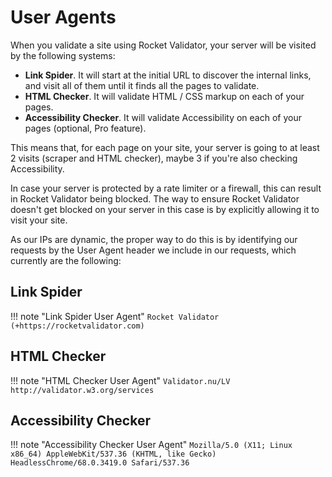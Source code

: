 # User Agents

When you validate a site using Rocket Validator, your server will be visited by the following systems:

* **Link Spider**. It will start at the initial URL to discover the internal links, and visit all of them until it finds all the pages to validate.
* **HTML Checker**. It will validate HTML / CSS markup on each of your pages.
* **Accessibility Checker**. It will validate Accessibility on each of your pages (optional, Pro feature).

This means that, for each page on your site, your server is going to at least 2 visits (scraper and HTML checker), maybe 3 if you're also checking Accessibility.

In case your server is protected by a rate limiter or a firewall, this can result in Rocket Validator being blocked. The way to ensure Rocket Validator doesn't get blocked on your server in this case is by explicitly allowing it to visit your site.

As our IPs are dynamic, the proper way to do this is by identifying our requests by the User Agent header we include in our requests, which currently are the following:

## Link Spider

!!! note "Link Spider User Agent"
    ```
    Rocket Validator (+https://rocketvalidator.com)
    ```

## HTML Checker

!!! note "HTML Checker User Agent"
    ```
    Validator.nu/LV http://validator.w3.org/services
    ```

## Accessibility Checker

!!! note "Accessibility Checker User Agent"
    ```
    Mozilla/5.0 (X11; Linux x86_64) AppleWebKit/537.36 (KHTML, like Gecko) HeadlessChrome/68.0.3419.0 Safari/537.36
    ```
